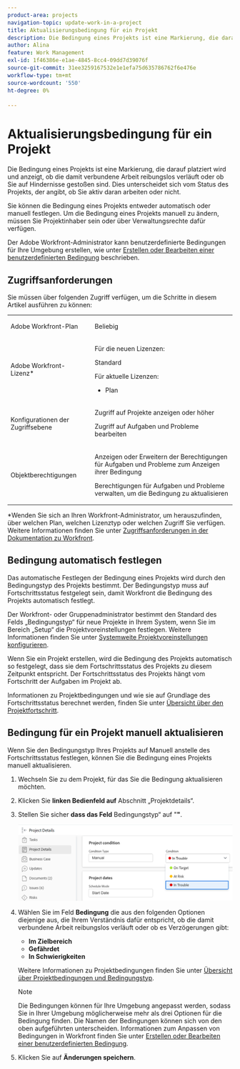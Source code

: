 ```yaml
---
product-area: projects
navigation-topic: update-work-in-a-project
title: Aktualisierungsbedingung für ein Projekt
description: Die Bedingung eines Projekts ist eine Markierung, die darauf platziert wird und anzeigt, ob die damit verbundene Arbeit reibungslos verläuft oder ob Sie auf Hindernisse gestoßen sind. Dies unterscheidet sich vom Status des Projekts, der angibt, ob Sie aktiv daran arbeiten oder nicht.
author: Alina
feature: Work Management
exl-id: 1f46386e-e1ae-4845-8cc4-09dd7d39076f
source-git-commit: 31ee3259167532e1e1efa75d635786762f6e476e
workflow-type: tm+mt
source-wordcount: '550'
ht-degree: 0%

---
```


# Aktualisierungsbedingung für ein Projekt

Die Bedingung eines Projekts ist eine Markierung, die darauf platziert wird und anzeigt, ob die damit verbundene Arbeit reibungslos verläuft oder ob Sie auf Hindernisse gestoßen sind. Dies unterscheidet sich vom Status des Projekts, der angibt, ob Sie aktiv daran arbeiten oder nicht.

Sie können die Bedingung eines Projekts entweder automatisch oder manuell festlegen. Um die Bedingung eines Projekts manuell zu ändern, müssen Sie Projektinhaber sein oder über Verwaltungsrechte dafür verfügen.

Der Adobe Workfront-Administrator kann benutzerdefinierte Bedingungen für Ihre Umgebung erstellen, wie unter [Erstellen oder Bearbeiten einer benutzerdefinierten Bedingung](../../../administration-and-setup/customize-workfront/create-manage-custom-conditions/create-edit-custom-conditions.md) beschrieben.

## Zugriffsanforderungen

Sie müssen über folgenden Zugriff verfügen, um die Schritte in diesem Artikel ausführen zu können:

<table style="table-layout:auto"> 
 <col> 
 <col> 
 <tbody> 
  <tr> 
   <td role="rowheader">Adobe Workfront-Plan</td> 
   <td><p>Beliebig</p> </td> 
  </tr> 
  <tr> 
   <td role="rowheader">Adobe Workfront-Lizenz*</td> 
   <td>

Für die neuen Lizenzen:
<p>Standard</p>

Für aktuelle Lizenzen:
<ul><li><p>Plan</p>
    </td> 
  </tr> 
  <tr> 
   <td role="rowheader">Konfigurationen der Zugriffsebene</td> 
   <td> <p>Zugriff auf Projekte anzeigen oder höher</p> <p>Zugriff auf Aufgaben und Probleme bearbeiten </p> </td> 
  </tr> 
  <tr> 
   <td role="rowheader">Objektberechtigungen</td> 
   <td> <p>Anzeigen oder Erweitern der Berechtigungen für Aufgaben und Probleme zum Anzeigen ihrer Bedingung</p>
   <p>Berechtigungen für Aufgaben und Probleme verwalten, um die Bedingung zu aktualisieren</p>
     </td> 
  </tr> 
 </tbody> 
</table>

*Wenden Sie sich an Ihren Workfront-Administrator, um herauszufinden, über welchen Plan, welchen Lizenztyp oder welchen Zugriff Sie verfügen. Weitere Informationen finden Sie unter [Zugriffsanforderungen in der Dokumentation zu Workfront](/help/quicksilver/administration-and-setup/add-users/access-levels-and-object-permissions/access-level-requirements-in-documentation.md).

## Bedingung automatisch festlegen

Das automatische Festlegen der Bedingung eines Projekts wird durch den Bedingungstyp des Projekts bestimmt. Der Bedingungstyp muss auf Fortschrittsstatus festgelegt sein, damit Workfront die Bedingung des Projekts automatisch festlegt.

Der Workfront- oder Gruppenadministrator bestimmt den Standard des Felds „Bedingungstyp“ für neue Projekte in Ihrem System, wenn Sie im Bereich „Setup“ die Projektvoreinstellungen festlegen. Weitere Informationen finden Sie unter [Systemweite Projektvoreinstellungen konfigurieren](../../../administration-and-setup/set-up-workfront/configure-system-defaults/set-project-preferences.md).

Wenn Sie ein Projekt erstellen, wird die Bedingung des Projekts automatisch so festgelegt, dass sie dem Fortschrittsstatus des Projekts zu diesem Zeitpunkt entspricht. Der Fortschrittsstatus des Projekts hängt vom Fortschritt der Aufgaben im Projekt ab.

Informationen zu Projektbedingungen und wie sie auf Grundlage des Fortschrittsstatus berechnet werden, finden Sie unter [Übersicht über den Projektfortschritt](../../../manage-work/projects/planning-a-project/project-progress-status.md).

## Bedingung für ein Projekt manuell aktualisieren

Wenn Sie den Bedingungstyp Ihres Projekts auf Manuell anstelle des Fortschrittsstatus festlegen, können Sie die Bedingung eines Projekts manuell aktualisieren.

1. Wechseln Sie zu dem Projekt, für das Sie die Bedingung aktualisieren möchten.
1. Klicken Sie **linken Bedienfeld auf** Abschnitt „Projektdetails“.

1. Stellen Sie sicher **dass das Feld** Bedingungstyp“ auf &quot;**&quot;**.

   ![](assets/project-details-overview-edit-enabled-with-condition-shot-nwe-350x251.png)

1. Wählen Sie im Feld **Bedingung** die aus den folgenden Optionen diejenige aus, die Ihrem Verständnis dafür entspricht, ob die damit verbundene Arbeit reibungslos verläuft oder ob es Verzögerungen gibt:

   * **Im Zielbereich**
   * **Gefährdet**
   * **In Schwierigkeiten**

   Weitere Informationen zu Projektbedingungen finden Sie unter [Übersicht über Projektbedingungen und Bedingungstyp](../../../manage-work/projects/manage-projects/project-condition-and-condition-type.md).

   >[!NOTE]
   >
   >Die Bedingungen können für Ihre Umgebung angepasst werden, sodass Sie in Ihrer Umgebung möglicherweise mehr als drei Optionen für die Bedingung finden. Die Namen der Bedingungen können sich von den oben aufgeführten unterscheiden. Informationen zum Anpassen von Bedingungen in Workfront finden Sie unter [Erstellen oder Bearbeiten einer benutzerdefinierten Bedingung](../../../administration-and-setup/customize-workfront/create-manage-custom-conditions/create-edit-custom-conditions.md).

1. Klicken Sie auf **Änderungen speichern**.
